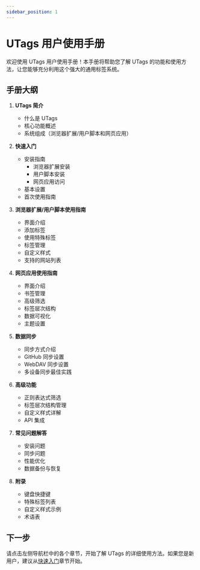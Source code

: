 ```yaml
---
sidebar_position: 1
---
```


# UTags 用户使用手册

欢迎使用 UTags 用户使用手册！本手册将帮助您了解 UTags 的功能和使用方法，让您能够充分利用这个强大的通用标签系统。

## 手册大纲

1. **UTags 简介**

   - 什么是 UTags
   - 核心功能概述
   - 系统组成（浏览器扩展/用户脚本和网页应用）

2. **快速入门**

   - 安装指南
     - 浏览器扩展安装
     - 用户脚本安装
     - 网页应用访问
   - 基本设置
   - 首次使用指南

3. **浏览器扩展/用户脚本使用指南**

   - 界面介绍
   - 添加标签
   - 使用特殊标签
   - 标签管理
   - 自定义样式
   - 支持的网站列表

4. **网页应用使用指南**

   - 界面介绍
   - 书签管理
   - 高级筛选
   - 标签层次结构
   - 数据可视化
   - 主题设置

5. **数据同步**

   - 同步方式介绍
   - GitHub 同步设置
   - WebDAV 同步设置
   - 多设备同步最佳实践

6. **高级功能**

   - 正则表达式筛选
   - 标签层次结构管理
   - 自定义样式详解
   - API 集成

7. **常见问题解答**

   - 安装问题
   - 同步问题
   - 性能优化
   - 数据备份与恢复

8. **附录**
   - 键盘快捷键
   - 特殊标签列表
   - 自定义样式示例
   - 术语表

## 下一步

请点击左侧导航栏中的各个章节，开始了解 UTags 的详细使用方法。如果您是新用户，建议从[快速入门](./quick-start.md)章节开始。
